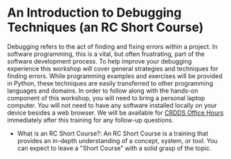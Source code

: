 # An Introduction to Debugging Techniques (an RC Short Course)
Debugging refers to the act of finding and fixing errors within a project. In software programming, this is a vital, but often frustrating, part of the software development process. To help improve your debugging experience this workshop will cover general strategies and techniques for finding errors. While programming examples and exercises will be provided in Python, these techniques are easily transferred to other programming languages and domains.
In order to follow along with the hands-on component of this workshop, you will need to bring a personal laptop computer. You will not need to have any software installed locally on your device besides a web browser.
We will be available for [CRDDS Office Hours](https://calendar.colorado.edu/event/interdisciplinary_data_consulting_hours_tuesdays?utm_campaign=widget&utm_medium=widget&utm_source=University+of+Colorado+Boulder) immediately after this training for any follow-up questions.
* What is an RC Short Course?: An RC Short Course is a training that provides an in-depth understanding of a concept, system, or tool. You can expect to leave a "Short Course" with a solid grasp of the topic.
